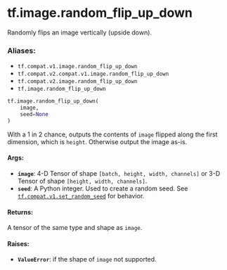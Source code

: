 <div itemscope itemtype="http://developers.google.com/ReferenceObject">
<meta itemprop="name" content="tf.image.random_flip_up_down" />
<meta itemprop="path" content="Stable" />
</div>

# tf.image.random_flip_up_down

Randomly flips an image vertically (upside down).

### Aliases:

* `tf.compat.v1.image.random_flip_up_down`
* `tf.compat.v2.compat.v1.image.random_flip_up_down`
* `tf.compat.v2.image.random_flip_up_down`
* `tf.image.random_flip_up_down`

``` python
tf.image.random_flip_up_down(
    image,
    seed=None
)
```

<!-- Placeholder for "Used in" -->

With a 1 in 2 chance, outputs the contents of `image` flipped along the first
dimension, which is `height`.  Otherwise output the image as-is.

#### Args:


* <b>`image`</b>: 4-D Tensor of shape `[batch, height, width, channels]` or 3-D Tensor
  of shape `[height, width, channels]`.
* <b>`seed`</b>: A Python integer. Used to create a random seed. See
  <a href="../../tf/random/set_random_seed.md"><code>tf.compat.v1.set_random_seed</code></a> for behavior.


#### Returns:

A tensor of the same type and shape as `image`.


#### Raises:


* <b>`ValueError`</b>: if the shape of `image` not supported.